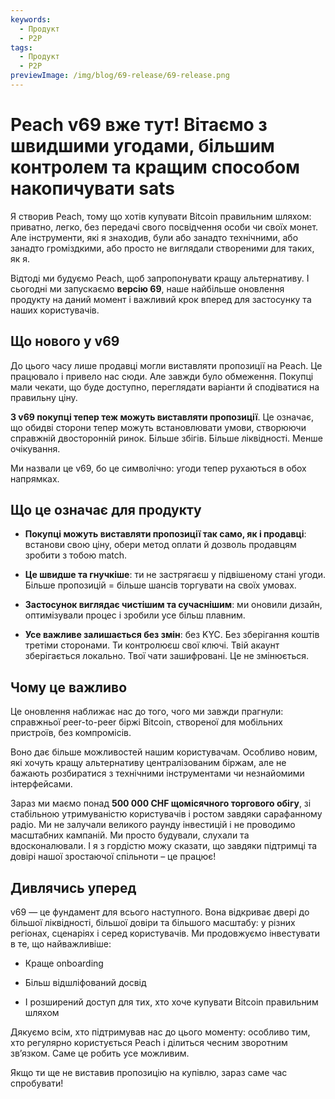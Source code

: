 ```yaml
---
keywords:
  - Продукт
  - P2P
tags:
  - Продукт
  - P2P
previewImage: /img/blog/69-release/69-release.png
---
```


# Peach v69 вже тут! Вітаємо з швидшими угодами, більшим контролем та кращим способом накопичувати sats

Я створив Peach, тому що хотів купувати Bitcoin правильним шляхом: приватно, легко, без передачі свого посвідчення особи чи своїх монет. Але інструменти, які я знаходив, були або занадто технічними, або занадто громіздкими, або просто не виглядали створеними для таких, як я.

Відтоді ми будуємо Peach, щоб запропонувати кращу альтернативу. І сьогодні ми запускаємо **версію 69**, наше найбільше оновлення продукту на даний момент і важливий крок вперед для застосунку та наших користувачів.

## Що нового у v69

До цього часу лише продавці могли виставляти пропозиції на Peach. Це працювало і привело нас сюди. Але завжди було обмеження. Покупці мали чекати, що буде доступно, переглядати варіанти й сподіватися на правильну ціну.

**З v69 покупці тепер теж можуть виставляти пропозиції**. Це означає, що обидві сторони тепер можуть встановлювати умови, створюючи справжній двосторонній ринок. Більше збігів. Більше ліквідності. Менше очікування.

Ми назвали це v69, бо це символічно: угоди тепер рухаються в обох напрямках.

## Що це означає для продукту

- **Покупці можуть виставляти пропозиції так само, як і продавці**: встанови свою ціну, обери метод оплати й дозволь продавцям зробити з тобою match.

- **Це швидше та гнучкіше**: ти не застрягаєш у підвішеному стані угоди. Більше пропозицій = більше шансів торгувати на своїх умовах.

- **Застосунок виглядає чистішим та сучаснішим**: ми оновили дизайн, оптимізували процес і зробили усе більш плавним.

- **Усе важливе залишається без змін**: без KYC. Без зберігання коштів третіми сторонами. Ти контролюєш свої ключі. Твій акаунт зберігається локально. Твої чати зашифровані. Це не змінюється.

## Чому це важливо

Це оновлення наближає нас до того, чого ми завжди прагнули: справжньої peer-to-peer біржі Bitcoin, створеної для мобільних пристроїв, без компромісів.

Воно дає більше можливостей нашим користувачам. Особливо новим, які хочуть кращу альтернативу централізованим біржам, але не бажають розбиратися з технічними інструментами чи незнайомими інтерфейсами.

Зараз ми маємо понад **500 000 CHF щомісячного торгового обігу**, зі стабільною утримуваністю користувачів і ростом завдяки сарафанному радіо. Ми не залучали великого раунду інвестицій і не проводимо масштабних кампаній. Ми просто будували, слухали та вдосконалювали. І я з гордістю можу сказати, що завдяки підтримці та довірі нашої зростаючої спільноти – це працює! 

## Дивлячись уперед

v69 — це фундамент для всього наступного. Вона відкриває двері до більшої ліквідності, більшої довіри та більшого масштабу: у різних регіонах, сценаріях і серед користувачів. Ми продовжуємо інвестувати в те, що найважливіше:

- Краще onboarding

- Більш відшліфований досвід

- І розширений доступ для тих, хто хоче купувати Bitcoin правильним шляхом

Дякуємо всім, хто підтримував нас до цього моменту: особливо тим, хто регулярно користується Peach і ділиться чесним зворотним зв’язком. Саме це робить усе можливим.

Якщо ти ще не виставив пропозицію на купівлю, зараз саме час спробувати!
